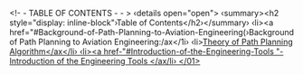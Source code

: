 <!- - TABLE OF CONTENTS - - >
‹details open="open">
  ‹summary><h2 style="display: inline-block"›Table of Contents</h2›</summary›
    ‹li><a href="#Background-of-Path-Planning-to-Aviation-Engineering(›Background of Path Planning to Aviation Engineering:/ax</1i›
    ‹li><a href="#Theory-of-Path-Planning-Algorithm">Theory of Path Planning Algorithm</ax</li›
    ‹li><a href-"#Introduction-of-the-Engineering-Tools "-Introduction of the Engineering Tools </ax/li›
  </01>
</details>
